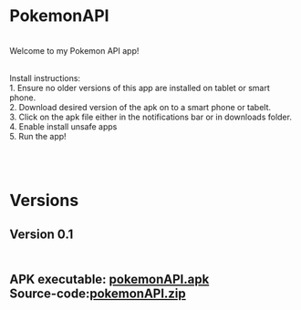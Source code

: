 # PokemonAPI

<br/>Welcome to my Pokemon API app!

<br/>Install instructions:
    <br/>1. Ensure no older versions of this app are installed on tablet or smart phone.
    <br/>2. Download desired version of the apk on to a smart phone or tabelt.
    <br/>3. Click on the apk file either in the notifications bar or in downloads folder.
    <br/>4. Enable install unsafe apps
    <br/>5. Run the app!
    
<br/><br/><h1>Versions
    <br/> <h2>Version 0.1<h2>
    <br/> APK executable: [pokemonAPI.apk](https://github.com/jurdunnn/PokemonAPI/releases/download/0.1/pokemonAPI.apk)
    <br/> Source-code:[pokemonAPI.zip](https://github.com/jurdunnn/PokemonAPI/archive/0.1.zip)
    <h1>
